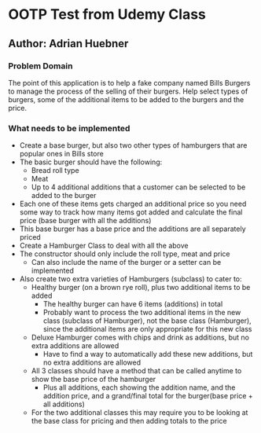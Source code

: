 # OOTP Test from Udemy Class

## Author: Adrian Huebner

### Problem Domain

The point of this application is to help a fake company named Bills Burgers to manage the process of the selling of their burgers. Help select types of burgers, some of the additional items to be added to the burgers and the price.

### What needs to be implemented

- Create a base burger, but also two other types of hamburgers that are popular ones in Bills store
- The basic burger should have the following:
    - Bread roll type
    - Meat
    - Up to 4 additional additions that a customer can be selected to be added to the burger
- Each one of these items gets charged an additional price so you need some way to track how many items got added and calculate the final price (base burger with all the additions)
- This base burger has a base price and the additions are all separately priced
- Create a Hamburger Class to deal with all the above
- The constructor should only include the roll type, meat and price
    - Can also include the name of the burger or a setter can be implemented
- Also create two extra varieties of Hamburgers (subclass) to cater to:
    - Healthy burger (on a brown rye roll), plus two additional items to be added
        - The healthy burger can have 6 items (additions) in total
        - Probably want to process the two additional items in the new class (subclass of Hamburger), not the base class (Hamburger), since the additional items are only appropriate for this new class
    - Deluxe Hamburger comes with chips and drink as additions, but no extra additions are allowed
        - Have to find a way to automatically add these new additions, but no extra additions are allowed
    - All 3 classes should have a method that can be called anytime to show the base price of the hamburger
        - Plus all additions, each showing the addition name, and the addition price, and a grand/final total for the burger(base price + all additions)
    - For the two additional classes this may require you to be looking at the base class for pricing and then adding totals to the price 